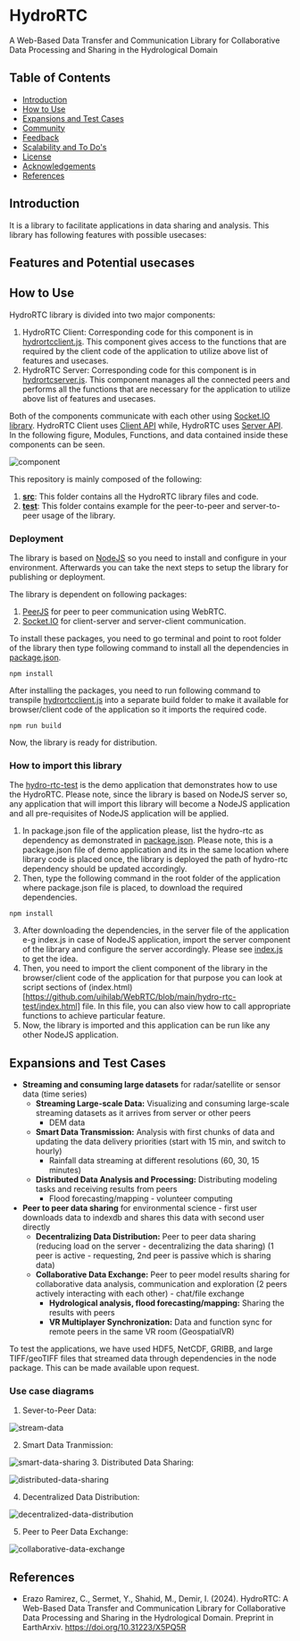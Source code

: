 # HydroRTC
A Web-Based Data Transfer and Communication Library for Collaborative Data Processing and Sharing in the Hydrological Domain

## Table of Contents

* [Introduction]()
* [How to Use]()
* [Expansions and Test Cases]()
* [Community]()
* [Feedback]()
* [Scalability and To Do's]()
* [License]()
* [Acknowledgements]()
* [References]()

## Introduction
It is a library to facilitate applications in data sharing and analysis. This library has following features with possible usecases:

## Features and Potential usecases

 
## How to Use
HydroRTC library is divided into two major components:

1. HydroRTC Client: Corresponding code for this component is in [hydrortcclient.js](https://github.com/uihilab/WebRTC/blob/main/hydro-rtc/hydrortcclient.js). This component gives access to the functions that are required by the client code of the application to utilize above list of features and usecases.
2. HydroRTC Server: Corresponding code for this component is in [hydrortcserver.js](https://github.com/uihilab/WebRTC/blob/main/hydro-rtc/hydrortcserver.js). This component manages all the connected peers and performs all the functions that are necessary for the application to utilize above list of features and usecases.

Both of the components communicate with each other using [Socket.IO library](https://socket.io/). HydroRTC Client uses [Client API](https://socket.io/docs/v3/client-api/index.html) while, HydroRTC uses [Server API](https://socket.io/docs/v3/server-api/index.html). In the following figure, Modules, Functions, and data contained inside these components can be seen.

![component](https://github.com/uihilab/WebRTC/blob/main/docs/diagrams/architecture.png)

This repository is mainly composed of the following:
1. <strong> [src](https://github.com/uihilab/WebRTC/tree/main/src)</strong>: This folder contains all the HydroRTC library files and code.
2.  <strong> [test](https://github.com/uihilab/WebRTC/tree/main/test)</strong>: This folder contains example for the peer-to-peer and server-to-peer usage of the library.

### Deployment
The library is based on [NodeJS](https://nodejs.org/en/download/) so you need to install and configure  in your environment. Afterwards you can take the next steps to setup the library for publishing or deployment.

The library is dependent on following packages:

1. [PeerJS](https://peerjs.com/) for peer to peer communication using WebRTC.
2. [Socket.IO](https://socket.io/) for client-server and server-client communication.

To install these packages, you need to go terminal and point to root folder of the library then type following command to install all the dependencies in [package.json](https://github.com/uihilab/WebRTC/blob/main/hydro-rtc/package.json).

```
npm install
```
After installing the packages, you need to run following command to transpile [hydrortcclient.js](https://github.com/uihilab/WebRTC/blob/main/hydro-rtc/hydrortcclient.js)
into a separate build folder to make it available for browser/client code of the application so it imports the required code.

```
npm run build
```

Now, the library is ready for distribution.

### How to import this library

The [hydro-rtc-test](https://github.com/uihilab/WebRTC/tree/main/hydro-rtc-test)</strong> is the demo application that demonstrates how to use the HydroRTC. Please note, since the library is based on NodeJS server so, any application that will import this library will become a NodeJS application and all pre-requisites of NodeJS application will be applied.

1. In package.json file of the application please, list the hydro-rtc as dependency as demonstrated in [package.json](https://github.com/uihilab/WebRTC/blob/main/hydro-rtc-test/package.json). Please note, this is a package.json file of demo application and its in the same location where library code is placed once, the library is deployed the path of hydro-rtc dependency should be updated accordingly.
2. Then, type the following command in the root folder of the application where package.json file is placed, to download the required dependencies.

```
npm install
```

3. After downloading the dependencies, in the server file of the application e-g index.js in case of NodeJS application, import the server component of the library and configure the server accordingly. Please see [index.js](https://github.com/uihilab/WebRTC/blob/main/hydro-rtc-test/index.js) to get the idea.
4. Then, you need to import the client component of the library in the browser/client code of the application for that purpose you can look at script sections of (index.html)[https://github.com/uihilab/WebRTC/blob/main/hydro-rtc-test/index.html] file. In this file, you can also view how to call appropriate functions to achieve particular feature.
5. Now, the library is imported and this application can be run like any other NodeJS application.

## Expansions and Test Cases
- <strong>Streaming and consuming large datasets</strong> for radar/satellite or sensor data (time series)
  - <strong>Streaming Large-scale Data:</strong> Visualizing and consuming large-scale streaming datasets as it arrives from server or other peers
    - DEM data
  - <strong>Smart Data Transmission:</strong> Analysis with first chunks of data and updating the data delivery priorities (start with 15 min, and switch to hourly)
    - Rainfall data streaming at different resolutions (60, 30, 15 minutes)
  - <strong>Distributed Data Analysis and Processing:</strong> Distributing modeling tasks and receiving results from peers
    - Flood forecasting/mapping - volunteer computing
- <strong>Peer to peer data sharing</strong>  for environmental science - first user downloads data to indexdb and shares this data with second user directly
  - <strong>Decentralizing Data Distribution:</strong> Peer to peer data sharing (reducing load on the server - decentralizing the data sharing) (1 peer is active - requesting, 2nd peer is passive which is sharing data)
  - <strong>Collaborative Data Exchange:</strong> Peer to peer model results sharing for collaborative data analysis, communication and exploration (2 peers actively interacting with each other) - chat/file exchange
    - <strong>Hydrological analysis, flood forecasting/mapping:</strong> Sharing the results with peers
    - <strong>VR Multiplayer Synchronization:</strong> Data and function sync for remote peers in the same VR room (GeospatialVR)

To test the applications, we have used HDF5, NetCDF, GRIBB, and large TIFF/geoTIFF files that streamed data through dependencies in the node package. This can be made available upon request.

### Use case diagrams

1. Sever-to-Peer Data:

![stream-data](https://github.com/uihilab/WebRTC/blob/main/docs/diagrams/server-to-peer.png)

2. Smart Data Tranmission:

![smart-data-sharing](https://github.com/uihilab/WebRTC/blob/main/docs/diagrams/smart-data.png)
3. Distributed Data Sharing:

![distributed-data-sharing](https://github.com/uihilab/WebRTC/blob/main/docs/diagrams/tasks.png)

4. Decentralized Data Distribution:

![decentralized-data-distribution](https://github.com/uihilab/WebRTC/blob/main/docs/diagrams/decentralized.png)

5. Peer to Peer Data Exchange:

![collaborative-data-exchange](https://github.com/uihilab/WebRTC/blob/main/docs/diagrams/Peer-to-Peer.png)

## References

* Erazo Ramirez, C., Sermet, Y., Shahid, M., Demir, I. (2024). HydroRTC: A Web-Based Data Transfer and Communication Library for Collaborative Data Processing and Sharing in the Hydrological Domain. Preprint in EarthArxiv. https://doi.org/10.31223/X5PQ5R
